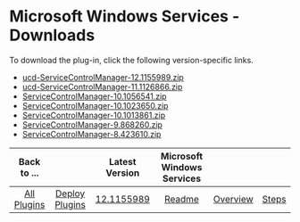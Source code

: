 
# Microsoft Windows Services - Downloads

To download the plug-in, click the following version-specific links.

- [ucd-ServiceControlManager-12.1155989.zip](https://raw.githubusercontent.com/UrbanCode/IBM-UCD-PLUGINS/main/files/ServiceControlManager/ucd-ServiceControlManager-12.1155989.zip)
- [ucd-ServiceControlManager-11.1126866.zip](https://raw.githubusercontent.com/UrbanCode/IBM-UCD-PLUGINS/main/files/ServiceControlManager/ucd-ServiceControlManager-11.1126866.zip)
- [ServiceControlManager-10.1056541.zip](https://raw.githubusercontent.com/UrbanCode/IBM-UCD-PLUGINS/main/files/ServiceControlManager/ServiceControlManager-10.1056541.zip)
- [ServiceControlManager-10.1023650.zip](https://raw.githubusercontent.com/UrbanCode/IBM-UCD-PLUGINS/main/files/ServiceControlManager/ServiceControlManager-10.1023650.zip)
- [ServiceControlManager-10.1013861.zip](https://raw.githubusercontent.com/UrbanCode/IBM-UCD-PLUGINS/main/files/ServiceControlManager/ServiceControlManager-10.1013861.zip)
- [ServiceControlManager-9.868260.zip](https://raw.githubusercontent.com/UrbanCode/IBM-UCD-PLUGINS/main/files/ServiceControlManager/ServiceControlManager-9.868260.zip)
- [ServiceControlManager-8.423610.zip](https://raw.githubusercontent.com/UrbanCode/IBM-UCD-PLUGINS/main/files/ServiceControlManager/ServiceControlManager-8.423610.zip)

|Back to ...||Latest Version|Microsoft Windows Services |||
| :---: | :---: | :---: | :---: | :---: | :---: |
|[All Plugins](../../index.md)|[Deploy Plugins](../README.md)|[12.1155989](https://raw.githubusercontent.com/UrbanCode/IBM-UCD-PLUGINS/main/files/ServiceControlManager/ucd-ServiceControlManager-12.1155989.zip)|[Readme](README.md)|[Overview](overview.md)|[Steps](steps.md)|
